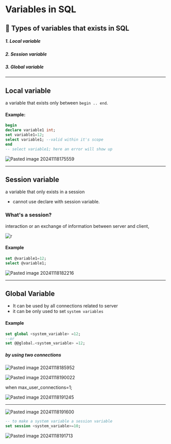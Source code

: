 # Variables in SQL

## 💭 Types of variables that exists in SQL 
##### 1. Local variable
##### 2. Session variable
##### 3. Global variable

____________
## Local variable
a variable that exists only between `begin .. end`.
#### Example:
```sql
begin 
declare variable1 int;
set variable1=12;
select variable1; --valid within it's scope
end
-- select variable1; here an error will show up
```

![Pasted image 20241118175559](https://github.com/user-attachments/assets/dc6ec072-bff5-48f3-af8e-e98628ba7d34)

________
## Session variable
a variable that only exists in a session
- cannot use declare with session variable.
### What's a session?
interaction or an exchange of information between server and client,

![r](https://github.com/user-attachments/assets/714f2605-54c4-46d5-a4c0-d7c28c17ad89)

#### Example
```sql
set @variable1=12;
select @variable1;
```

![Pasted image 20241118182216](https://github.com/user-attachments/assets/4c0cce63-084e-4015-b8a7-6e8361174ed9)

___________
## Global Variable
- It can be used by all connections related to server
- it can be only used to set `system variables`
#### Example
```sql
set global <system_variable> =12;
--or
set @@global.<system_variable> =12;
```

##### by using two connections

![Pasted image 20241118185952](https://github.com/user-attachments/assets/e405eb7b-84ef-472e-bb15-56199997bb34)

![Pasted image 20241118190022](https://github.com/user-attachments/assets/d791ec2a-a0ab-48dc-8f90-9c4631405b46)

when max_user_connections=1;

![Pasted image 20241118191245](https://github.com/user-attachments/assets/a34e3257-75b7-405c-867e-8ff0a68ca5d2)

____________

![Pasted image 20241118191600](https://github.com/user-attachments/assets/ddf2cc43-3a28-4d5a-b179-55bdce727b9e)

```sql
-- to make a system variable a session variable
set session <system_variable>=10;
```

![Pasted image 20241118191713](https://github.com/user-attachments/assets/da3e9c61-0d77-4cfb-a2fc-9d63a5f02a77)
